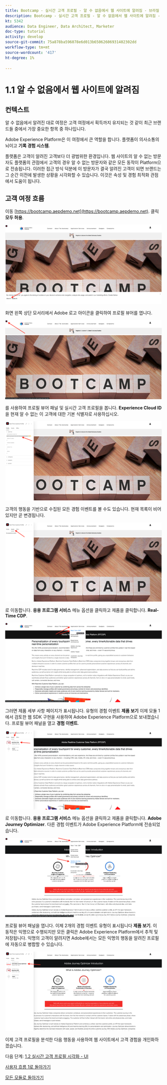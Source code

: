 ```yaml
---
title: Bootcamp - 실시간 고객 프로필 - 알 수 없음에서 웹 사이트에 알려짐 - 브라질
description: Bootcamp - 실시간 고객 프로필 - 알 수 없음에서 웹 사이트에 알려짐 - 브라질
kt: 5342
audience: Data Engineer, Data Architect, Marketer
doc-type: tutorial
activity: develop
source-git-commit: 75a878ba596078e6d013b65062606931402302dd
workflow-type: tm+mt
source-wordcount: '417'
ht-degree: 1%

---
```


# 1.1 알 수 없음에서 웹 사이트에 알려짐

## 컨텍스트

알 수 없음에서 알려진 대로 여정은 고객 여정에서 획득까지 유지되는 것 같이 최근 브랜드들 중에서 가장 중요한 항목 중 하나입니다.

Adobe Experience Platform은 이 여정에서 큰 역할을 합니다. 플랫폼이 의사소통의 뇌이고 **기록 경험 시스템**.

플랫폼은 고객이 알려진 고객보다 더 광범위한 환경입니다. 웹 사이트의 알 수 없는 방문자도 플랫폼의 관점에서 고객의 경우 알 수 없는 방문자와 같은 모든 동작이 Platform으로 전송됩니다. 이러한 접근 방식 덕분에 이 방문자가 결국 알려진 고객이 되면 브랜드는 그 순간 이전에 발생한 상황을 시각화할 수 있습니다. 이것은 속성 및 경험 최적화 관점에서 도움이 됩니다.

## 고객 여정 흐름

이동 [https://bootcamp.aepdemo.net](https://bootcamp.aepdemo.net). 클릭 **모두 허용**.

![DSN](./images/web8.png)

화면 왼쪽 상단 모서리에서 Adobe 로고 아이콘을 클릭하여 프로필 뷰어를 엽니다.

![데모](./images/pv1.png)

를 사용하여 프로필 뷰어 패널 및 실시간 고객 프로필을 봅니다. **Experience Cloud ID** 을 현재 알 수 없는 이 고객에 대한 기본 식별자로 사용하십시오.

![데모](./images/pv2.png)

고객의 행동을 기반으로 수집된 모든 경험 이벤트를 볼 수도 있습니다. 현재 목록이 비어 있지만 곧 변경됩니다.

![데모](./images/pv3.png)

로 이동합니다. **응용 프로그램 서비스** 메뉴 옵션을 클릭하고 제품을 클릭합니다. **Real-Time CDP**.

![데모](./images/pv4.png)

그러면 제품 세부 사항 페이지가 표시됩니다. 유형의 경험 이벤트 **제품 보기** 이제 모듈 1에서 검토한 웹 SDK 구현을 사용하여 Adobe Experience Platform으로 보내졌습니다. 프로필 뷰어 패널을 열고 **경험 이벤트**.

![데모](./images/pv5.png)

로 이동합니다. **응용 프로그램 서비스** 메뉴 옵션을 클릭하고 제품을 클릭합니다. **Adobe Journey Optimizer**. 다른 경험 이벤트가 Adobe Experience Platform에 전송되었습니다.

![데모](./images/pv7.png)

프로필 뷰어 패널을 엽니다. 이제 2개의 경험 이벤트 유형이 표시됩니다 **제품 보기**. 이 동작은 익명으로 수행되지만 모든 클릭은 Adobe Experience Platform에서 추적 및 저장됩니다. 익명의 고객이 알려지면 Adobe에서는 모든 익명의 행동을 알려진 프로필에 자동으로 병합할 수 있습니다.

![데모](./images/pv8.png)

이제 고객 프로필을 분석한 다음 행동을 사용하여 웹 사이트에서 고객 경험을 개인화하겠습니다.

다음 단계: [1.2 실시간 고객 프로필 시각화 - UI](./ex2.md)

[사용자 흐름 1로 돌아가기](./uc1.md)

[모든 모듈로 돌아가기](../../overview.md)
